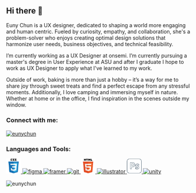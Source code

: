 ## Hi there 👋
Euny Chun is a UX designer,  dedicated to shaping a world more engaging and human centric. Fueled by curiosity, empathy, and collaboration, she's a problem-solver who enjoys creating optimal design solutions that harmonize user needs, business objectives, and technical feasibility. 

I’m currently working as a UX Designer at onsemi. I’m currently pursuing a master's degree in User Experience at ASU and after I graduate I hope to work as UX Designer to apply what I've learned to my work. 

Outside of work, baking is more than just a hobby – it’s a way for me to share joy through sweet treats and find a perfect escape from any stressful moments. Additionally, I love camping and immersing myself in nature. Whether at home or in the office, I find inspiration in the scenes outside my window.

<h3 align="left">Connect with me:</h3>
<p align="left">
<a href="https://linkedin.com/in/eunychun" target="blank"><img align="center" src="https://raw.githubusercontent.com/rahuldkjain/github-profile-readme-generator/master/src/images/icons/Social/linked-in-alt.svg" alt="eunychun" height="30" width="40" /></a>
</p>

<h3 align="left">Languages and Tools:</h3>
<p align="left"> <a href="https://www.w3schools.com/css/" target="_blank" rel="noreferrer"> <img src="https://raw.githubusercontent.com/devicons/devicon/master/icons/css3/css3-original-wordmark.svg" alt="css3" width="40" height="40"/> </a> <a href="https://www.figma.com/" target="_blank" rel="noreferrer"> <img src="https://www.vectorlogo.zone/logos/figma/figma-icon.svg" alt="figma" width="40" height="40"/> </a> <a href="https://www.framer.com/" target="_blank" rel="noreferrer"> <img src="https://www.vectorlogo.zone/logos/framer/framer-icon.svg" alt="framer" width="40" height="40"/> </a> <a href="https://git-scm.com/" target="_blank" rel="noreferrer"> <img src="https://www.vectorlogo.zone/logos/git-scm/git-scm-icon.svg" alt="git" width="40" height="40"/> </a> <a href="https://www.w3.org/html/" target="_blank" rel="noreferrer"> <img src="https://raw.githubusercontent.com/devicons/devicon/master/icons/html5/html5-original-wordmark.svg" alt="html5" width="40" height="40"/> </a> <a href="https://www.adobe.com/in/products/illustrator.html" target="_blank" rel="noreferrer"> <img src="https://www.vectorlogo.zone/logos/adobe_illustrator/adobe_illustrator-icon.svg" alt="illustrator" width="40" height="40"/> </a> <a href="https://www.photoshop.com/en" target="_blank" rel="noreferrer"> <img src="https://raw.githubusercontent.com/devicons/devicon/master/icons/photoshop/photoshop-line.svg" alt="photoshop" width="40" height="40"/> </a> <a href="https://unity.com/" target="_blank" rel="noreferrer"> <img src="https://www.vectorlogo.zone/logos/unity3d/unity3d-icon.svg" alt="unity" width="40" height="40"/> </a> </p>

<p><img align="center" src="https://github-readme-stats.vercel.app/api/top-langs?username=eunychun&show_icons=true&locale=en&layout=compact" alt="eunychun" /></p>
<!--
**eunychun/eunychun** is a ✨ _special_ ✨ repository because its `README.md` (this file) appears on your GitHub profile.


🔭 I’m currently working as a UX Designer at onsemi.
🌱 I’m currently pursuing a master's degree in User Experience at ASU and after I graduate I hope to work as UX Designer to apply what I've learned to my work. 
⚡ Fun fact: Outside of work, baking is more than just a hobby – it’s a way for me to share joy through sweet treats and find a perfect escape from any stressful moments. Additionally, I love camping and immersing myself in nature. Whether at home or in the office, I find inspiration in the scenes outside my window.

-->
